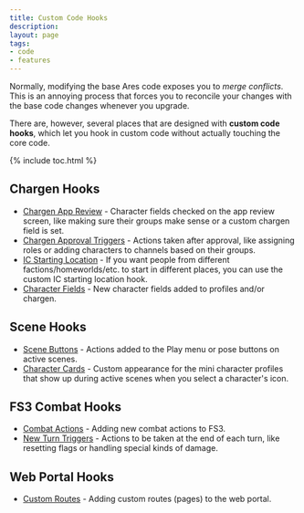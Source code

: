 ```yaml
---
title: Custom Code Hooks
description: 
layout: page
tags:
- code
- features
---
```


Normally, modifying the base Ares code exposes you to *merge conflicts*.  This is an annoying process that forces you to reconcile your changes with the base code changes whenever you upgrade.

There are, however, several places that are designed with **custom code hooks**, which let you hook in custom code without actually touching the core code.

{% include toc.html %}

## Chargen Hooks

* [Chargen App Review](/tutorials/code/hooks/app-review.html) - Character fields checked on the app review screen, like making sure their groups make sense or a custom chargen field is set.
* [Chargen Approval Triggers](/tutorials/code/hooks/approval-triggers.html) - Actions taken after approval, like assigning roles or adding characters to channels based on their groups.
* [IC Starting Location](/tutorials/code/hooks/starting-location.html) - If you want people from different factions/homeworlds/etc. to start in different places, you can use the custom IC starting location hook.
* [Character Fields](/tutorials/code/hooks/char-fields.html) - New character fields added to profiles and/or chargen.

## Scene Hooks

* [Scene Buttons](/tutorials/code/hooks/scene-buttons.html) - Actions added to the Play menu or pose buttons on active scenes.
* [Character Cards](/tutorials/code/hooks/char-cards.html) - Custom appearance for the mini character profiles that show up during active scenes when you select a character's icon.

## FS3 Combat Hooks

* [Combat Actions](/tutorials/code/hooks/fs3-actions.html) - Adding new combat actions to FS3.
* [New Turn Triggers](/tutorials/code/hooks/fs3-new-turn.html) - Actions to be taken at the end of each turn, like resetting flags or handling special kinds of damage.

## Web Portal Hooks

* [Custom Routes](/tutorials/code/hooks/custom-routes.html) - Adding custom routes (pages) to the web portal.